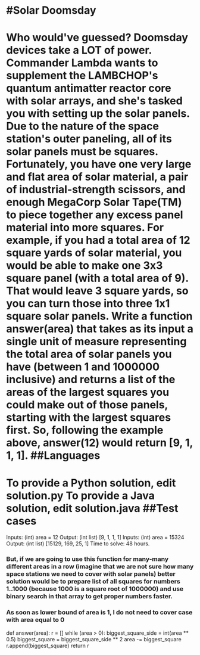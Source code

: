 
#Solar Doomsday
==============
Who would've guessed? Doomsday devices take a LOT of power. Commander Lambda wants to supplement the LAMBCHOP's quantum antimatter reactor core with solar arrays, and she's tasked you with setting up the solar panels.
Due to the nature of the space station's outer paneling, all of its solar panels must be squares. Fortunately, you have one very large and flat area of solar material, a pair of industrial-strength scissors, and enough MegaCorp Solar Tape(TM) to piece together any excess panel material into more squares. For example, if you had a total area of 12 square yards of solar material, you would be able to make one 3x3 square panel (with a total area of 9). That would leave 3 square yards, so you can turn those into three 1x1 square solar panels.
Write a function answer(area) that takes as its input a single unit of measure representing the total area of solar panels you have (between 1 and 1000000 inclusive) and returns a list of the areas of the largest squares you could make out of those panels, starting with the largest squares first. So, following the example above, answer(12) would return [9, 1, 1, 1].
##Languages
=========
To provide a Python solution, edit solution.py
To provide a Java solution, edit solution.java
##Test cases
==========
Inputs:
    (int) area = 12
Output:
    (int list) [9, 1, 1, 1]
Inputs:
    (int) area = 15324
Output:
    (int list) [15129, 169, 25, 1]
Time to solve: 48 hours.


### But, if we are going to use this function for many-many different areas in a row (imagine that we are not sure how many space stations we need to cover with solar panels) better solution would be to prepare list of all squares for numbers 1..1000 (because 1000 is a square root of 1000000) and use binary search in that array to get proper numbers faster.
### As soon as lower bound of area is 1, I do not need to cover case with area equal to 0



def answer(area):
    r = []
    while (area > 0):
        biggest_square_side = int(area ** 0.5)
        biggest_square = biggest_square_side ** 2
        area -= biggest_square
        r.append(biggest_square)
    return r

